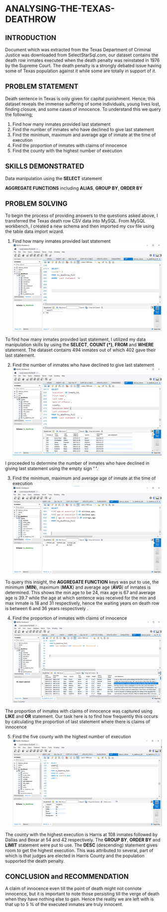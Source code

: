 # ANALYSING-THE-TEXAS-DEATHROW

## INTRODUCTION

Document which was extracted from the Texas Department of Criminal Justice was downloaded from SelectStarSql.com, our dataset contains the death row inmates executed when the death penalty was reinstated in 1976 by the Supreme Court. The death penalty is a strongly debated issue having some of Texas population against it while some are totally in support of it.

## PROBLEM STATEMENT

Death sentence in Texas is only given for capital punishment. Hence, this dataset reveals the immense suffering of some individuals, young  lives lost, finding closure, and some cases of innocence. To understand this we query the following; 
1. Find how many inmates provided last statement
2. Find the number of inmates who have declined to give last statement  
3. Find the minimum, maximum and average age of inmate at the time of execution
4. Find the proportion of inmates with claims of innocence
5. Find the county with the highest number of execution 

## SKILLS DEMONSTRATED

Data manipulation using the **SELECT** statement

**AGGREGATE FUNCTIONS** including **ALIAS**, **GROUP BY**, **ORDER BY**

## PROBLEM SOLVING

To begin the process of providing answers to the questions asked above, I transferred the Texas death row CSV data into MySQL. From MySQL workbench, I created a new schema and then imported my csv file using the table data import wizard.

1. Find how many inmates provided last statement
![](last_statement.png)

To find how many inmates provided last statement, I utilized my data manipulation skills by using the **SELECT**, **COUNT (*)**, **FROM** and **WHERE** statement. The dataset contains 494 inmates out of which 402 gave their last statement. 

2. Find the number of inmates who have declined to give last statement 
![](last_statement_null.png)

I proceeded  to determine the number of inmates who have declined in giving last statement using the empty sign **‘  ‘**.

3. Find the minimum, maximum and average age of inmate at the time of execution
![](age.png)

To query this insight, the **AGGREGATE FUNCTION** keys was put to use, the minimum (**MIN**), maximum (**MAX**) and average age (**AVG**) of inmates is determined. This shows the min age to be 24, max age is 67 and average age is 39.7 while the age at which sentence was received for the min and max inmate is 18 and 31 respectively, hence the waiting years on death row is between 6 and 36 years respectively .

4. Find the proportion of inmates with claims of innocence
![](Innocence_claim.png)

The proportion of inmates with claims of innocence was captured using **LIKE** and **OR** statement. Our task here is to find how frequently this occurs by calculating the proportion of last statement where there is claims of innocence

5. Find the five county with the highest number of execution
![](county_count.png) 

The county with the highest execution is Harris at 108 inmates followed by Dallas and Bexar at 54 and 42 respectively. The **GROUP BY**, **ORDER BY** and **LIMIT** statement were put to use. The **DESC** (descending) statement gives room to get the highest execution. This was attributed to several, part of which is that judges are elected in Harris County and the population supported the death penalty.

## CONCLUSION and RECOMMENDATION

A claim of innocence even till the point of death might not connote innocence, but it is important to note those persisting till the verge of death when they have nothing else to gain. Hence the reality we are left with is that up to 5 % of the executed inmates are truly innocent.


